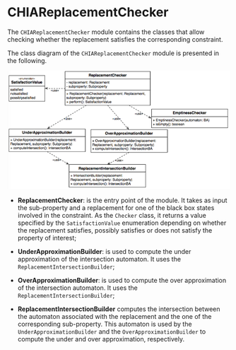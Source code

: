 # CHIAReplacementChecker

The <code>CHIAReplacementChecker</code> module contains the classes that allow checking whether the replacement satisfies the corresponding constraint. 

The class diagram of the <code>CHIAReplacementChecker</code> module is presented in the following.

![CHIAReplacementChecker](./CHIAReplacementChecker.png)


* <b>ReplacementChecker</b>: is the entry point of the module. It takes as input the sub-property and a replacement for one of the black box states involved in the constraint. As the <code>Checker</code> class, it returns a value specified by the  <code>SatisfactionValue</code> enumeration depending on whether the replacement satisfies, possibly satisfies or does not satisfy the property of interest;

* <b>UnderApproximationBuilder</b>: is used to compute the under approximation of the intersection automaton. It uses the <code>ReplacementIntersectionBuilder</code>;

* <b>OverApproximationBuilder</b>: is used to compute the over approximation of the intersection automaton.  It uses the <code>ReplacementIntersectionBuilder</code>;

* <b>ReplacementIntersectionBuilder</b> computes the intersection between the automaton associated with the replacement and the one of the corresponding sub-property. This automaton is used by the <code>UnderApproximationBuilder</code> and the <code>OverApproximationBuilder</code> to compute the under and over approximation, respectively.